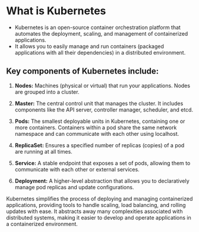 # What is Kubernetes
- Kubernetes is an open-source container orchestration platform that automates the deployment, scaling, and management of containerized applications. 
- It allows you to easily manage and run containers (packaged applications with all their dependencies) in a distributed environment.

## Key components of Kubernetes include:

1. **Nodes:** Machines (physical or virtual) that run your applications. Nodes are grouped into a cluster.

2. **Master:** The central control unit that manages the cluster. It includes components like the API server, controller manager, scheduler, and etcd.

3. **Pods:** The smallest deployable units in Kubernetes, containing one or more containers. Containers within a pod share the same network namespace and can communicate with each other using localhost.

4. **ReplicaSet:** Ensures a specified number of replicas (copies) of a pod are running at all times.

5. **Service:** A stable endpoint that exposes a set of pods, allowing them to communicate with each other or external services.

6. **Deployment:** A higher-level abstraction that allows you to declaratively manage pod replicas and update configurations.

Kubernetes simplifies the process of deploying and managing containerized applications, providing tools to handle scaling, load balancing, and rolling updates with ease. It abstracts away many complexities associated with distributed systems, making it easier to develop and operate applications in a containerized environment.

